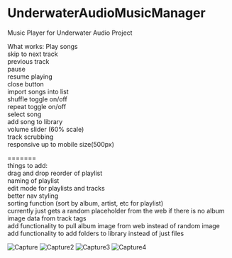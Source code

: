 
# UnderwaterAudioMusicManager
Music Player for Underwater Audio Project

What works:
Play songs</br>
skip to next track</br>
previous track</br>
pause</br>
resume playing</br>
close button</br>
import songs into list</br>
shuffle toggle on/off</br>
repeat toggle on/off</br>
select song</br>
add song to library</br>
volume slider (60% scale)</br>
track scrubbing</br>
responsive up to mobile size(500px)</br>


=======</br>
things to add:</br>
drag and drop reorder of playlist</br>
naming of playlist</br>
edit mode for playlists and tracks</br>
better nav styling</br>
sorting function (sort by album, artist, etc for playlist)</br>
currently just gets a random placeholder from the web if there is no album image data from track tags</br>
add functionality to pull album image from web instead of random image</br>
add functionality to add folders to library instead of just files</br>


![Capture](https://user-images.githubusercontent.com/46287392/125151131-c914e380-e0f9-11eb-93de-00b60e26058d.PNG)
![Capture2](https://user-images.githubusercontent.com/46287392/125151132-c9ad7a00-e0f9-11eb-906c-5dce3e9f6a1e.PNG)
![Capture3](https://user-images.githubusercontent.com/46287392/125151133-ca461080-e0f9-11eb-994b-7deffacc843c.PNG)
![Capture4](https://user-images.githubusercontent.com/46287392/125151142-dfbb3a80-e0f9-11eb-8828-990e77413680.PNG)


